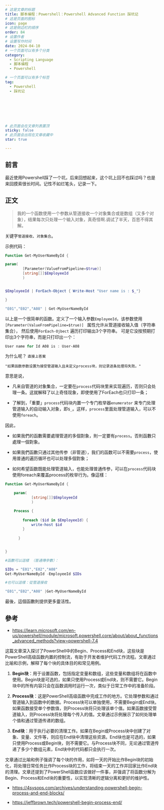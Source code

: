```yaml
---
# 这是文章的标题
title: 脚本编程：Powershell：Powershell Advanced Function 踩坑记
# 这是页面的图标
icon: page
# 这是侧边栏的顺序
order: 84
# 设置作者
# 设置写作时间
date: 2024-04-10
# 一个页面可以有多个分类
category:
  - Scripting Language
  - 脚本编程
  - Powershell

# 一个页面可以有多个标签
tag:
  - Powershell
  - 踩坑记



  



# 此页面会在文章列表置顶
sticky: false
# 此页面会出现在文章收藏中
star: true

---
```


## 前言

最近使用Powershell踩了一个坑，后来回想起来，这个坑上回不也踩过吗？也是来回摸索很长时间。记性不如烂笔头，记录一下。

## 正文

> 我的一个函数使用一个参数从管道接收一个对象集合或是数组（又多个对象），结果每次只处理一个输入对象，真奇怪啊.调试了半天，百思不得其解。

关键字`管道接收`、`对象集合`。

示例代码：
```powershell
Function Get-MyUserNameById {

param(
        [Parameter(ValueFromPipeline=$true)]      
        [string[]]$EmployeeId
        )


$EmployeeId | ForEach-Object { Write-Host "User name is : $_"}

}

"E01","E02","A08" | Get-MyUserNameById

```

以上是一个很简单的函数。定义了一个输入参数`EmployeeId`，该参数使用`[Parameter(ValueFromPipeline=$true)] ` 属性允许从管道接收输入值（字符串集合）， 然后使用`ForEach-Ojbect` 遍历打印输出3个字符串。 可是它没按预期打印出3个字符串，而是只打印出一个：

```powershell
User name for Id A08 is : User-A08
```

为什么呢？ `直接上答案`

```
"如果函数参数设置为接受管道输入且未定义process块，则记录逐条处理将失败。"
```
意思是说，

- 凡来自管道的对象集合，一定要在`process`代码块里来实现遍历，否则只会处理一条。这就解释了以上奇怪现象，即使使用了ForEach也只打印一条；

- 了解到，「重要」`process`代码块内置一个专门枚举器`enumerator` 来专门处理管道输入的自动输入对象，即`$_`。这样，`process`里面处理管道输入，可以不使用`foreach`。

因此，

- 如果我們的函數需要處理管道的多個對象，則一定要有`process`。否則函數只處理一個對象。

- 如果我們函數只通过其他传参（非管道），我们的函数可以不需要`process`，使用普通的遍历循环也可以处理多個對象；

- 如何希望函数既能处理管道输入，也能处理普通传参，可以在`process`代码块使用foreach来覆盖process的枚举行为。像這樣：

```powershell
Function Get-MyUserNameById {

    param(  
            [string[]]$EmployeeId
            )

    Process {
    
        foreach ($id in $EmployeeId) {
            write-host $id
        }
      
      }

    
}

#函數可以這樣 （普通傳參數）：

$IDs = "E01","E02","A08"
Get-MyUserNameById -EmployeeId $IDs

#也可以這樣：從管道接收

"E01","E02","A08" |Get-MyUserNameById
```
最後，這個函數則提供更多靈活性。

## 參考

- https://learn.microsoft.com/en-us/powershell/module/microsoft.powershell.core/about/about_functions_advanced_methods?view=powershell-7.4


 这篇文章深入探讨了PowerShell中的Begin、Process和End块，这些块是PowerShell高级函数内置的控制流，有助于开发者维护代码工作流程。文章通过比喻和示例，解释了每个块的具体目的和常见用例。

1. **Begin块**：用于设置函数，包括指定变量和数组，这些变量和数组将在函数中使用。Begin块是可选的，如果只使用Process或End块，则不需要它。Begin块中的所有内容只会在函数调用时运行一次，类似于日常工作中的准备阶段。

2. **Process块**：这是PowerShell高级函数中完成工作的地方。它处理参数和通过管道输入到函数中的数据。Process块可以单独使用，不需要Begin或End块。如果函数接受单个参数值，则Process块将只处理该单个值。如果函数接受管道输入，则Process块将处理每个传入的值。文章通过示例展示了如何处理单个值和通过管道传递的数组。

3. **End块**：用于执行必要的清理工作。如果在Begin或Process块中创建了对象、变量、文件等，则应在End块中清理这些资源。End块也是可选的，如果只使用Process或Begin块，则不需要它。与Process块不同，无论通过管道传递了多少个数组元素，End块中的代码都只会执行一次。

文章通过比喻和例子强调了每个块的作用，如将一天的开始比作Begin块的初始化，将处理日常任务比作Process块的工作，将结束一天的工作并回家比作End块的清理。文章还提到了PowerShell函数应该做好一件事，并强调了将函数分解为Begin、Process和End块的重要性，以实现清晰的逻辑分离和更好的维护性。




- https://4sysops.com/archives/understanding-powershell-begin-process-and-end-blocks/
  
- https://jeffbrown.tech/powershell-begin-process-end/